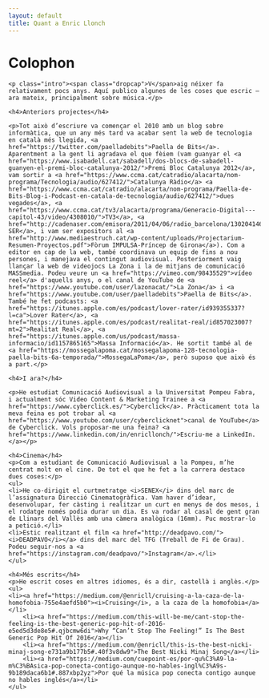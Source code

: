```yaml
---
layout: default
title: Quant a Enric Llonch
---
```


<div class="post">
	<h1 class="pageTitle">Colophon</h1>
	
	<p class="intro"><span class="dropcap">V</span>aig néixer fa relativament pocs anys. Aquí publico algunes de les coses que escric — ara mateix, principalment sobre música.</p>
	
	<h4>Anteriors projectes</h4>

	<p>Tot això d’escriure va començar el 2010 amb un blog sobre informàtica, que un any més tard va acabar sent la web de tecnologia en català més llegida, <a href="https://twitter.com/paelladebits">Paella de Bits</a>. Aparentment a la gent li agradava el que fèiem (vam guanyar el <a href="https://www.isabadell.cat/sabadell/dos-blocs-de-sabadell-guanyen-el-premi-bloc-catalunya-2012/">Premi Bloc Catalunya 2012</a>, vam sortir a <a href="https://www.ccma.cat/catradio/alacarta/nom-programa/Tecnologia/audio/627412/">Catalunya Ràdio</a> <a href="https://www.ccma.cat/catradio/alacarta/nom-programa/Paella-de-Bits-Blog-i-Podcast-en-catala-de-tecnologia/audio/627412/">dues vegades</a>, <a href="https://www.ccma.cat/tv3/alacarta/programa/Generacio-Digital---capitol-43/video/4308010/">TV3</a>, <a href="http://cadenaser.com/emisora/2011/04/06/radio_barcelona/1302041467_850215.html">Cadena SER</a>, i vam ser expositors al <a href="http://www.mediaestruch.cat/wp-content/uploads/Projectarium-Resumen-Proyectos.pdf">Fòrum IMPULSA-Príncep de Girona</a>). Com a editor en cap de la web, també coordinava un equip de fins a nou persones, i manejava el contingut audiovisual. Posteriorment vaig llançar la web de videojocs La Zona i la de mitjans de comunicació MASSmedia. Podeu veure un <a href="https://vimeo.com/98435529">vídeo reel</a> d'aquells anys, o el canal de YouTube de <a href="https://www.youtube.com/user/lazonacat/">La Zona</a> i <a href="https://www.youtube.com/user/paelladebits">Paella de Bits</a>. També he fet podcasts: <a href="https://itunes.apple.com/es/podcast/lover-rater/id939355337?l=ca">Lover Rater</a>, <a href="https://itunes.apple.com/es/podcast/realitat-real/id857023007?mt=2">Realitat Real</a>, <a href="https://itunes.apple.com/us/podcast/massa-informacio/id1157865165">Massa Informació</a>. He sortit també al de <a href="https://mossegalapoma.cat/mossegalapoma-128-tecnologia-paella-bits-6a-temporada/">MossegaLaPoma</a>, però suposo que això és a part.</p>
	
	<h4>I ara?</h4>
	
	<p>He estudiat Comunicació Audiovisual a la Universitat Pompeu Fabra, i actualment sóc Video Content & Marketing Trainee a <a href="https://www.cyberclick.es/">Cyberclick</a>. Pràcticament tota la meva feina es pot trobar al <a href="https://www.youtube.com/user/cyberclicknet">canal de YouTube</a> de Cyberclick. Vols proposar-me una feina? <a href="https://www.linkedin.com/in/enricllonch/">Escriu-me a LinkedIn.</a></p>
	
	<h4>Cinema</h4>
	<p>Com a estudiant de Comunicació Audiovisual a la Pompeu, m’he centrat molt en el cine. De tot el que he fet a la carrera destaco dues coses:</p>
	<ul>
	<li>He co-dirigit el curtmetratge <i>SENEX</i> dins del marc de l’assignatura Direcció Cinematogràfica. Vam haver d’idear, desenvolupar, fer càsting i realitzar un curt en menys de dos mesos, i el rodatge només podia durar un dia. Es va rodar al casal de gent gran de Llinars del Vallès amb una càmera analògica (16mm). Puc mostrar-lo a petició.</li>
	<li>Estic realitzant el film <a href="http://deadpavo.com/"><i>DEADPAVO</i></a> dins del marc del TFG (Treball de Fi de Grau). Podeu seguir-nos a <a href="https://instagram.com/deadpavo/">Instagram</a>.</li>
	</ul>
	
	<h4>Més escrits</h4>
	<p>He escrit coses en altres idiomes, és a dir, castellà i anglès.</p>
	<ul>
	<li><a href="https://medium.com/@enricll/cruising-a-la-caza-de-la-homofobia-755e4aefd5b0"><i>Cruising</i>, a la caza de la homofobia</a></li>
		<li><a href="https://medium.com/this-will-be-me/cant-stop-the-feeling-is-the-best-generic-pop-hit-of-2016-e5ed5d3de8e5#.qjbcmw6di">Why “Can’t Stop The Feeling!” Is The Best Generic Pop Hit Of 2016</a></li>
		<li><a href="https://medium.com/@enricll/this-is-the-best-nicki-minaj-song-e731a9b177b5#.40f3v8dw9">The Best Nicki Minaj Song</a></li>
		<li><a href="https://medium.com/cuepoint-es/por-qu%C3%A9-la-m%C3%BAsica-pop-conecta-contigo-aunque-no-hables-ingl%C3%A9s-9b189daca6b1#.887xbp2yz">Por qué la música pop conecta contigo aunque no hables inglés</a></li>
	</ul>
</div>
